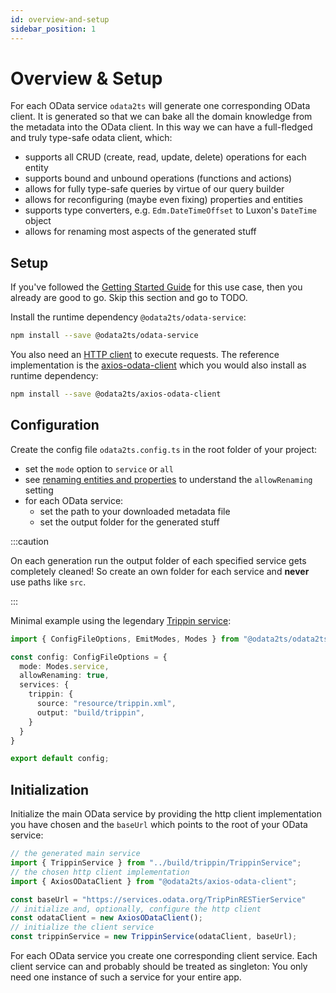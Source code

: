 ```yaml
---
id: overview-and-setup
sidebar_position: 1
---
```


# Overview & Setup

For each OData service `odata2ts` will generate one corresponding OData client.
It is generated so that we can bake all the domain knowledge from the metadata into the OData client.
In this way we can have a full-fledged and truly type-safe odata client, which:

- supports all CRUD (create, read, update, delete) operations for each entity
- supports bound and unbound operations (functions and actions)
- allows for fully type-safe queries by virtue of our query builder
- allows for reconfiguring (maybe even fixing) properties and entities
- supports type converters, e.g. `Edm.DateTimeOffset` to Luxon's `DateTime` object
- allows for renaming most aspects of the generated stuff

## Setup

If you've followed the [Getting Started Guide](../getting-started/use-case_full-service) for this
use case, then you already are good to go. Skip this section and go to TODO.

Install the runtime dependency `@odata2ts/odata-service`:

```bash npm2yarn
npm install --save @odata2ts/odata-service
```

You also need an [HTTP client](./http-client) to execute requests. The reference implementation is
the [axios-odata-client](./http-client/axios-odata-client) which you would also install as
runtime dependency:

```bash npm2yarn
npm install --save @odata2ts/axios-odata-client
```

## Configuration

Create the config file `odata2ts.config.ts` in the root folder of your project:

- set the `mode` option to `service` or `all`
- see [renaming entities and properties](../generator/configuration#renaming-entities-and-properties) to understand
  the `allowRenaming` setting
- for each OData service:
  - set the path to your downloaded metadata file
  - set the output folder for the generated stuff

:::caution

On each generation run the output folder of each specified service gets completely cleaned!
So create an own folder for each service and **never** use paths like `src`.

:::

Minimal example using the legendary [Trippin service](https://www.odata.org/odata-services/):

```ts
import { ConfigFileOptions, EmitModes, Modes } from "@odata2ts/odata2ts";

const config: ConfigFileOptions = {
  mode: Modes.service,
  allowRenaming: true,
  services: {
    trippin: {
      source: "resource/trippin.xml",
      output: "build/trippin",
    }
  }
}

export default config;
```

## Initialization

Initialize the main OData service by providing the http client implementation you have chosen and the `baseUrl`
which points to the root of your OData service:

```ts
// the generated main service
import { TrippinService } from "../build/trippin/TrippinService";
// the chosen http client implementation
import { AxiosODataClient } from "@odata2ts/axios-odata-client";

const baseUrl = "https://services.odata.org/TripPinRESTierService"
// initialize and, optionally, configure the http client
const odataClient = new AxiosODataClient();
// initialize the client service
const trippinService = new TrippinService(odataClient, baseUrl);
```

For each OData service you create one corresponding client service.
Each client service can and probably should be treated as singleton: You only need one instance of such a service
for your entire app.
